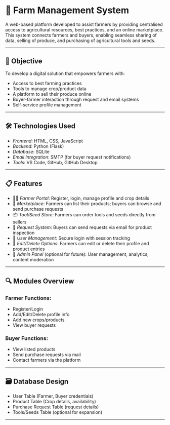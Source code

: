 # 🌿 Farm Management System

A web-based platform developed to assist farmers by providing centralised access to agricultural resources, best practices, and an online marketplace. This system connects farmers and buyers, enabling seamless sharing of data, selling of produce, and purchasing of agricultural tools and seeds.

---

## 🎯 Objective

To develop a digital solution that empowers farmers with:

- Access to best farming practices
- Tools to manage crop/product data
- A platform to sell their produce online
- Buyer-farmer interaction through request and email systems
- Self-service profile management

---

## 🛠 Technologies Used

- *Frontend*: HTML, CSS, JavaScript  
- *Backend*: Python (Flask)  
- *Database*: SQLite  
- *Email Integration*: SMTP (for buyer request notifications)  
- *Tools*: VS Code, GitHub, GitHub Desktop  

---

## 📋 Features

- 👨‍🌾 *Farmer Portal*: Register, login, manage profile and crop details  
- 🛒 *Marketplace*: Farmers can list their products; buyers can browse and send purchase requests  
- 📦 *Tool/Seed Store*: Farmers can order tools and seeds directly from sellers  
- 📧 *Request System*: Buyers can send requests via email for product inspection  
- 🔐 *User Management*: Secure login with session tracking  
- 🧾 *Edit/Delete Options*: Farmers can edit or delete their profile and product entries  
- 📄 *Admin Panel* (optional for future): User management, analytics, content moderation  

---

## 🔍 Modules Overview

### Farmer Functions:
- Register/Login
- Add/Edit/Delete profile info
- Add new crops/products
- View buyer requests

### Buyer Functions:
- View listed products
- Send purchase requests via mail
- Contact farmers via the platform

---

## 🗃 Database Design

- User Table (Farmer, Buyer credentials)
- Product Table (Crop details, availability)
- Purchase Request Table (request details)
- Tools/Seeds Table (optional for expansion)

---


